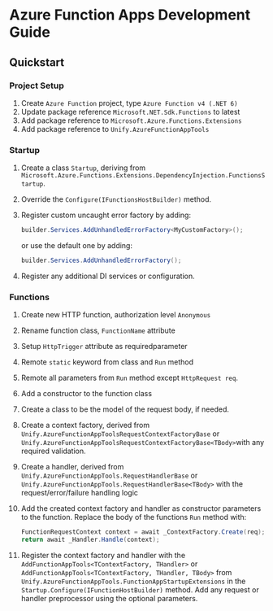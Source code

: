 # Azure Function Apps Development Guide

## Quickstart

### Project Setup

1. Create `Azure Function` project, type `Azure Function v4 (.NET 6)`
1. Update package reference `Microsoft.NET.Sdk.Functions` to latest
1. Add package reference to `Microsoft.Azure.Functions.Extensions`
1. Add package reference to `Unify.AzureFunctionAppTools`

### Startup

1. Create a class `Startup`, deriving from `Microsoft.Azure.Functions.Extensions.DependencyInjection.FunctionsStartup`.
1. Override the `Configure(IFunctionsHostBuilder)` method.
1. Register custom uncaught error factory by adding:

    ```c#
    builder.Services.AddUnhandledErrorFactory<MyCustomFactory>();
    ```

    or use the default one by adding:

    ```c#
    builder.Services.AddUnhandledErrorFactory();
    ```

1. Register any additional DI services or configuration.

### Functions

1. Create new HTTP function, authorization level `Anonymous`
1. Rename function class, `FunctionName` attribute
1. Setup `HttpTrigger` attribute as requiredparameter
1. Remote `static` keyword from class and `Run` method
1. Remote all parameters from `Run` method except `HttpRequest req`.
1. Add a constructor to the function class
1. Create a class to be the model of the request body, if needed.
1. Create a context factory, derived from `Unify.AzureFunctionAppToolsRequestContextFactoryBase` or `Unify.AzureFunctionAppToolsRequestContextFactoryBase<TBody>`with any required validation.
1. Create a handler, derived from `Unify.AzureFunctionAppTools.RequestHandlerBase` or `Unify.AzureFunctionAppTools.RequestHandlerBase<TBody>` with the request/error/failure handling logic
1. Add the created context factory and handler as constructor parameters to the function. Replace the body of the functions `Run` method with:

    ```c#
    FunctionRequestContext context = await _ContextFactory.Create(req);
    return await _Handler.Handle(context);
    ```

1. Register the context factory and handler with the `AddFunctionAppTools<TContextFactory, THandler>` or `AddFunctionAppTools<TContextFactory, THandler, TBody>` from `Unify.AzureFunctionAppTools.FunctionAppStartupExtensions` in the `Startup.Configure(IFunctionHostBuilder)` method. Add any request or handler preprocessor using the optional parameters.

